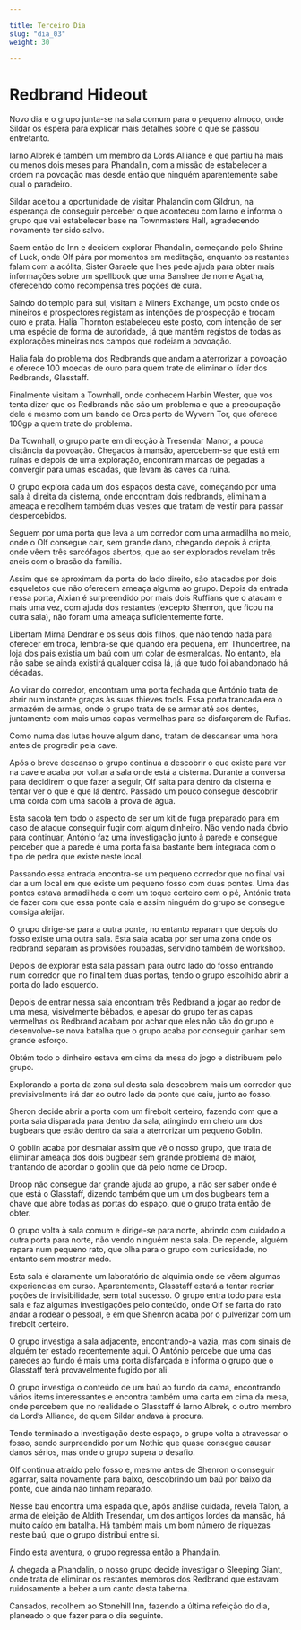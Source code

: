 ```yaml
---

title: Terceiro Dia
slug: "dia_03"
weight: 30

---
```


# Redbrand Hideout

Novo dia e o grupo junta-se na sala comum para o pequeno almoço, onde Sildar os espera para explicar mais detalhes sobre o que se passou entretanto.

Iarno Albrek é também um membro da Lords Alliance e que partiu há mais ou menos dois meses para Phandalin, com a missão de estabelecer a ordem na povoação mas desde então que ninguém aparentemente sabe qual o paradeiro. 

Sildar aceitou a oportunidade de visitar Phalandin com Gildrun, na esperança de conseguir perceber o que aconteceu com Iarno e informa o grupo que vai estabelecer base na Townmasters Hall, agradecendo novamente ter sido salvo.

Saem então do Inn e decidem explorar Phandalin, começando pelo Shrine of Luck, onde Olf pára por momentos em meditação, enquanto os restantes falam com a acólita, Sister Garaele que lhes pede ajuda para obter mais informações sobre um spellbook que uma Banshee de nome Agatha, oferecendo como recompensa três poções de cura.

Saindo do templo para sul, visitam a Miners Exchange, um posto onde os mineiros e prospectores registam as intenções de prospecção e trocam ouro e prata. Halia Thornton estabeleceu este posto, com intenção de ser uma espécie de forma de autoridade, já que mantém registos de todas as explorações mineiras nos campos que rodeiam a povoação.

Halia fala do problema dos Redbrands que andam a aterrorizar a povoação e oferece 100 moedas de ouro para quem trate de eliminar o líder dos Redbrands, Glasstaff.

Finalmente visitam a Townhall, onde conhecem Harbin Wester, que vos tenta dizer que os Redbrands não são um problema e que a preocupação dele é mesmo com um bando de Orcs perto de Wyvern Tor, que oferece 100gp a quem trate do problema.

Da Townhall, o grupo parte em direcção à Tresendar Manor, a pouca distância da povoação. Chegados à mansão, apercebem-se que está em ruínas e depois de uma exploração, encontram marcas de pegadas a convergir para umas escadas, que levam às caves da ruína.

O grupo explora cada um dos espaços desta cave, começando por uma sala à direita da cisterna, onde encontram dois redbrands, eliminam a ameaça e recolhem também duas vestes que tratam de vestir para passar despercebidos.

Seguem por uma porta que leva a um corredor com uma armadilha no meio, onde o Olf consegue cair, sem grande dano, chegando depois à cripta, onde vêem três sarcófagos abertos, que ao ser explorados revelam três anéis com o brasão da família.

Assim que se aproximam da porta do lado direito, são atacados por dois esqueletos que não oferecem ameaça alguma ao grupo. Depois da entrada nessa porta, Alxian é surpreendido por mais dois Ruffians que o atacam e mais uma vez, com ajuda dos restantes (excepto Shenron, que ficou na outra sala), não foram uma ameaça suficientemente forte.

Libertam Mirna Dendrar e os seus dois filhos, que não tendo nada para oferecer em troca, lembra-se que quando era pequena, em Thundertree, na loja dos pais existia um baú com um colar de esmeraldas. No entanto, ela não sabe se ainda existirá qualquer coisa lá, já que tudo foi abandonado há décadas.

Ao virar do corredor, encontram uma porta fechada que António trata de abrir num instante graças às suas thieves tools. Essa porta trancada era o armazém de armas, onde o grupo trata de se armar até aos dentes, juntamente com mais umas capas vermelhas para se disfarçarem de Rufias.

Como numa das lutas houve algum dano, tratam de descansar uma hora antes de progredir pela cave.


Após o breve descanso o grupo continua a descobrir o que existe para ver na cave e acaba por voltar a sala onde está a cisterna. Durante a conversa para decidirem o que fazer a seguir, Olf salta para dentro da cisterna e tentar ver o que é que lá dentro. Passado um pouco consegue descobrir uma corda com uma sacola à prova de água. 

Esta sacola tem todo o aspecto de ser um kit de fuga preparado para em caso de ataque conseguir fugir com algum dinheiro. Não vendo nada óbvio para continuar, António faz uma investigação junto à parede e consegue perceber que a parede é uma porta falsa bastante bem integrada com o tipo de pedra que existe neste local.

Passando essa entrada encontra-se um pequeno corredor que no final vai dar a um local em que existe um pequeno fosso com duas pontes. Uma das pontes estava armadilhada e com um toque certeiro com o pé, António trata de fazer com que essa ponte caia e assim ninguém do grupo se consegue consiga aleijar.

O grupo dirige-se para a outra ponte, no entanto reparam que depois do fosso existe uma outra sala. Esta sala acaba por ser uma zona onde os redbrand separam as provisões roubadas, servidno também de workshop.

Depois de explorar esta sala passam para outro lado do fosso entrando num corredor que no final tem duas portas, tendo o grupo escolhido abrir a porta do lado esquerdo.

Depois de entrar nessa sala encontram três Redbrand a jogar ao redor de uma mesa, visivelmente bêbados, e apesar do grupo ter as capas vermelhas os Redbrand acabam por achar que eles não são do grupo e desenvolve-se nova batalha que o grupo acaba por conseguir ganhar sem grande esforço.

Obtém todo o dinheiro estava em cima da mesa do jogo e distribuem pelo grupo.

Explorando a porta da zona sul desta sala descobrem mais um corredor que previsivelmente irá dar ao outro lado da ponte que caiu, junto ao fosso.

Sheron decide abrir a porta com um firebolt certeiro, fazendo com que a porta saia disparada para dentro da sala, atingindo em cheio um dos bugbears que estão dentro da sala a aterrorizar um pequeno Goblin.

O goblin acaba por desmaiar assim que vê o nosso grupo, que trata de eliminar ameaça dos dois bugbear sem grande problema de maior, trantando de acordar o goblin que dá pelo nome de Droop.

Droop não consegue dar grande ajuda ao grupo, a não ser saber onde é que está o Glasstaff, dizendo também que um um dos bugbears tem a chave que abre todas as portas do espaço, que o grupo trata então de obter.

O grupo volta à sala comum e dirige-se para norte, abrindo com cuidado a outra porta para norte, não vendo ninguém nesta sala. De repende, alguém repara num pequeno rato, que olha para o grupo com curiosidade, no entanto sem mostrar medo.

Esta sala é claramente um laboratório de alquimia onde se vêem algumas experiencias em curso. Aparentemente, Glasstaff estará a tentar recriar poções de invisibilidade, sem total sucesso. 
O grupo entra todo para esta sala e faz algumas investigações pelo conteúdo, onde Olf se farta do rato andar a rodear o pessoal, e em que Shenron acaba por o pulverizar com um firebolt certeiro.

O grupo investiga a sala adjacente, encontrando-a vazia, mas com sinais de alguém ter estado recentemente aqui. O António percebe que uma das paredes ao fundo é mais uma porta disfarçada e informa o grupo que o Glasstaff terá provavelmente fugido por ali.

O grupo investiga o conteúdo de um baú ao fundo da cama, encontrando vários items interessantes e encontra também uma carta em cima da mesa, onde percebem que no realidade o Glasstaff é Iarno Albrek, o outro membro da Lord’s Alliance, de quem Sildar andava à procura.

Tendo terminado a investigação deste espaço, o grupo volta a atravessar o fosso, sendo surpreendido por um Nothic que quase consegue causar danos sérios, mas onde o grupo supera o desafio.

Olf continua atraído pelo fosso e, mesmo antes de Shenron o conseguir agarrar, salta novamente para baixo, descobrindo um baú por baixo da ponte, que ainda não tinham reparado.

Nesse baú encontra uma espada que, após análise cuidada, revela Talon, a arma de eleição de Aldith Tresendar, um dos antigos lordes da mansão, há muito caído em batalha. Há também mais um bom número de riquezas neste baú, que o grupo distribui entre si.

Findo esta aventura, o grupo regressa então a Phandalin.





À chegada a Phandalin, o nosso grupo decide investigar o Sleeping Giant, onde trata de eliminar os restantes membros dos Redbrand que estavam ruidosamente a beber a um canto desta taberna.

Cansados, recolhem ao Stonehill Inn, fazendo a última refeição do dia, planeado o que fazer para o dia seguinte.


